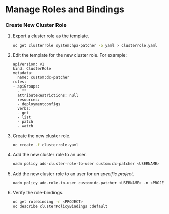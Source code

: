 # Manage Roles and Bindings

### Create New Cluster Role

1. Export a cluster role as the template.

    ```sh
    oc get clusterrole system:hpa-patcher -o yaml > clusterrole.yaml
    ```

1. Edit the template for the new cluster role. For example:

    ```
    apiVersion: v1
    kind: ClusterRole
    metadata:
      name: custom:dc-patcher
    rules:
    - apiGroups:
      - ""
      attributeRestrictions: null
      resources:
      - deploymentconfigs
      verbs:
      - get
      - list
      - patch
      - watch
    ```

1. Create the new cluster role.

    ```sh
    oc create -f clusterrole.yaml
    ```

1. Add the new cluster role to an user.

    ```sh
    oadm policy add-cluster-role-to-user custom:dc-patcher <USERNAME>
    ```

1. Add the new cluster role to an user for *an specific project*.

    ```sh
    oadm policy add-role-to-user custom:dc-patcher <USERNAME> -n <PROJECT>
    ```

1. Verify the role-bindings.

    ```sh
    oc get rolebinding -n <PROJECT>
    oc describe clusterPolicyBindings :default
    ```

